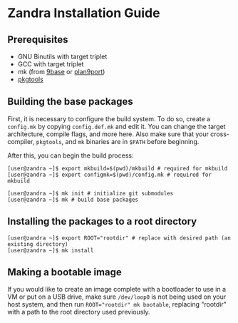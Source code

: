 # Zandra Installation Guide

## Prerequisites

* GNU Binutils with target triplet
* GCC with target triplet
* mk (from [9base](http://tools.suckless.org/9base) or
  [plan9port](https://9fans.github.io/plan9port/))
* [pkgtools](http://git.zandra.xyz/pkgtools)

## Building the base packages

First, it is necessary to configure the build system. To do so, create a
`config.mk` by copying `config.def.mk` and edit it. You can change the target
architecture, compile flags, and more here. Also make sure that your
cross-compiler, `pkgtools`, and `mk` binaries are in `$PATH` before beginning.

After this, you can begin the build process:

```
[user@zandra ~]$ export mkbuild=$(pwd)/mkbuild # required for mkbuild
[user@zandra ~]$ export configmk=$(pwd)/config.mk # required for mkbuild
 
[user@zandra ~]$ mk init # initialize git submodules
[user@zandra ~]$ mk # build base packages
```


## Installing the packages to a root directory

```
[user@zandra ~]$ export ROOT="rootdir" # replace with desired path (an existing directory)
[user@zandra ~]$ mk install
```

## Making a bootable image

If you would like to create an image complete with a bootloader to use in a VM
or put on a USB drive, make sure `/dev/loop0` is not being used on your host
system, and then run `ROOT="rootdir" mk bootable`, replacing "rootdir" with a
path to the root directory used previously.
